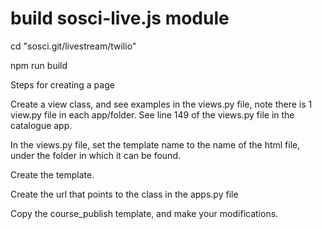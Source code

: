 # build sosci-live.js module

cd "sosci.git/livestream/twilio"

npm run build

Steps for creating a page

Create a view class, and see examples in the views.py file, note there is 1 view.py file in each app/folder.
See line 149 of the views.py file in the catalogue app.

In the views.py file, set the template name to the name of the html file, under the folder in which it can be found. 

Create the template. 

Create the url that points to the class in the apps.py file 

Copy the course_publish template, and make your modifications. 

